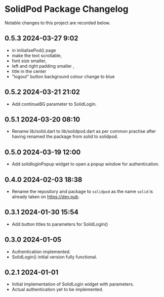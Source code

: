 # SolidPod Package Changelog

Notable changes to this project are recorded below.

## 0.5.3 2024-03-27 9:02

+ in initialisePod() page 
+ make the text scrollable,
+ font size smaller,
+ left and right padding smaller ,
+ title in the center
+ "logout" button background colour change to blue


## 0.5.2 2024-03-21 21:02

+ Add continueBG parameter to SolidLogin.

## 0.5.1 2024-03-20 08:10

+ Rename lib/solid.dart to lib/solidpod.dart as per common practise
  after having renamed the package from solid to solidpod.

## 0.5.0 2024-03-19 12:00

+ Add solidloginPopup widget to open a popup window for authentication.

## 0.4.0 2024-02-03 18:38

+ Rename the repository and package to `solidpod` as the name `solid`
  is already taken on https://dev.pub.

## 0.3.1 2024-01-30 15:54

+ Add button titles to parameters for SolidLogin()

## 0.3.0 2024-01-05

+ Authentication implemented.
+ SolidLogin() initial version fully functional.

## 0.2.1 2024-01-01

+ Initial implementation of SolidLogin widget with parameters.
+ Actual authentication yet to be implemented.
